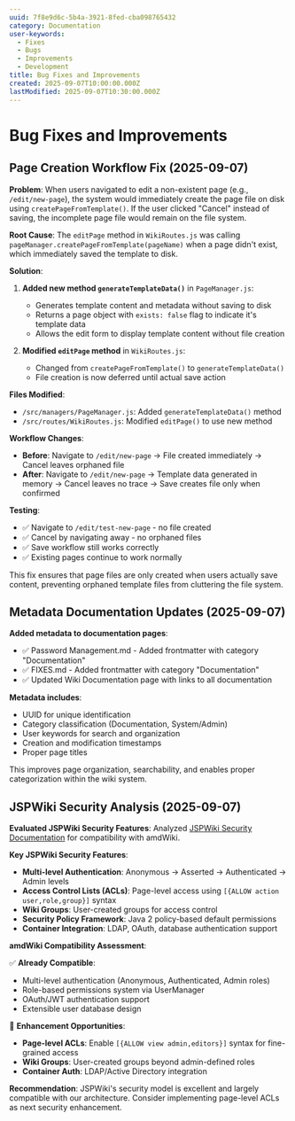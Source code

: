 ```yaml
---
uuid: 7f8e9d6c-5b4a-3921-8fed-cba098765432
category: Documentation
user-keywords:
  - Fixes
  - Bugs
  - Improvements
  - Development
title: Bug Fixes and Improvements
created: 2025-09-07T10:00:00.000Z
lastModified: 2025-09-07T10:30:00.000Z
---
```


# Bug Fixes and Improvements

## Page Creation Workflow Fix (2025-09-07)

**Problem**: When users navigated to edit a non-existent page (e.g., `/edit/new-page`), the system would immediately create the page file on disk using `createPageFromTemplate()`. If the user clicked "Cancel" instead of saving, the incomplete page file would remain on the file system.

**Root Cause**: The `editPage` method in `WikiRoutes.js` was calling `pageManager.createPageFromTemplate(pageName)` when a page didn't exist, which immediately saved the template to disk.

**Solution**:

1. **Added new method `generateTemplateData()`** in `PageManager.js`:
   - Generates template content and metadata without saving to disk
   - Returns a page object with `exists: false` flag to indicate it's template data
   - Allows the edit form to display template content without file creation

2. **Modified `editPage` method** in `WikiRoutes.js`:
   - Changed from `createPageFromTemplate()` to `generateTemplateData()`
   - File creation is now deferred until actual save action

**Files Modified**:

- `/src/managers/PageManager.js`: Added `generateTemplateData()` method
- `/src/routes/WikiRoutes.js`: Modified `editPage()` to use new method

**Workflow Changes**:

- **Before**: Navigate to `/edit/new-page` → File created immediately → Cancel leaves orphaned file
- **After**: Navigate to `/edit/new-page` → Template data generated in memory → Cancel leaves no trace → Save creates file only when confirmed

**Testing**:

- ✅ Navigate to `/edit/test-new-page` - no file created
- ✅ Cancel by navigating away - no orphaned files
- ✅ Save workflow still works correctly
- ✅ Existing pages continue to work normally

This fix ensures that page files are only created when users actually save content, preventing orphaned template files from cluttering the file system.

## Metadata Documentation Updates (2025-09-07)

**Added metadata to documentation pages**:

- ✅ Password Management.md - Added frontmatter with category "Documentation"
- ✅ FIXES.md - Added frontmatter with category "Documentation"
- ✅ Updated Wiki Documentation page with links to all documentation

**Metadata includes**:

- UUID for unique identification
- Category classification (Documentation, System/Admin)
- User keywords for search and organization
- Creation and modification timestamps
- Proper page titles

This improves page organization, searchability, and enables proper categorization within the wiki system.

## JSPWiki Security Analysis (2025-09-07)

**Evaluated JSPWiki Security Features**: Analyzed [JSPWiki Security Documentation](https://jspwiki-wiki.apache.org/Wiki.jsp?page=Wiki.Admin.Security) for compatibility with amdWiki.

**Key JSPWiki Security Features**:

- **Multi-level Authentication**: Anonymous → Asserted → Authenticated → Admin levels
- **Access Control Lists (ACLs)**: Page-level access using `[{ALLOW action user,role,group}]` syntax  
- **Wiki Groups**: User-created groups for access control
- **Security Policy Framework**: Java 2 policy-based default permissions
- **Container Integration**: LDAP, OAuth, database authentication support

**amdWiki Compatibility Assessment**:

✅ **Already Compatible**:

- Multi-level authentication (Anonymous, Authenticated, Admin roles)
- Role-based permissions system via UserManager
- OAuth/JWT authentication support
- Extensible user database design

🔄 **Enhancement Opportunities**:

- **Page-level ACLs**: Enable `[{ALLOW view admin,editors}]` syntax for fine-grained access
- **Wiki Groups**: User-created groups beyond admin-defined roles
- **Container Auth**: LDAP/Active Directory integration

**Recommendation**: JSPWiki's security model is excellent and largely compatible with our architecture. Consider implementing page-level ACLs as next security enhancement.
